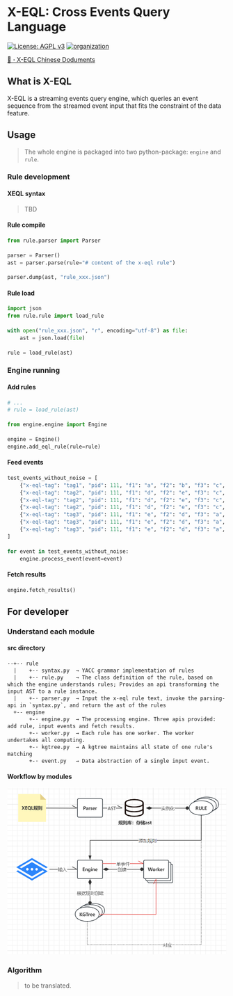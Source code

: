 # X-EQL: Cross Events Query Language
[![License: AGPL v3](https://img.shields.io/badge/License-AGPL%20v3-blue.svg)](https://www.gnu.org/licenses/agpl-3.0)
[![organization](https://img.shields.io/badge/organization-AmberSecurity-yellow.svg)](https://github.com/Amber-Security)

[📖 **·** X-EQL Chinese Doduments](./README.zh-cn.md)

## What is X-EQL

X-EQL is a streaming events query engine, which queries an event sequence from the streamed event input that fits the constraint of the data feature.

## Usage

> The whole engine is packaged into two python-package: `engine` and `rule`.

### Rule development

#### XEQL syntax

> TBD

#### Rule compile

```Python
from rule.parser import Parser

parser = Parser()
ast = parser.parse(rule="# content of the x-eql rule")

parser.dump(ast, "rule_xxx.json")
```

#### Rule load

```Python
import json
from rule.rule import load_rule

with open("rule_xxx.json", "r", encoding="utf-8") as file:
    ast = json.load(file)

rule = load_rule(ast)
```

### Engine running

#### Add rules

```Python
# ...
# rule = load_rule(ast)

from engine.engine import Engine

engine = Engine()
engine.add_eql_rule(rule=rule)
```

#### Feed events

```Python
test_events_without_noise = [
    {"x-eql-tag": "tag1", "pid": 111, "f1": "a", "f2": "b", "f3": "c", "f4": "d", "f5": "e", "time": 1},
    {"x-eql-tag": "tag2", "pid": 111, "f1": "d", "f2": "e", "f3": "c", "f4": " ", "f5": "x", "time": 10},
    {"x-eql-tag": "tag2", "pid": 111, "f1": "d", "f2": "e", "f3": "c", "f4": " ", "f5": "y", "time": 11},
    {"x-eql-tag": "tag2", "pid": 111, "f1": "d", "f2": "e", "f3": "c", "f4": " ", "f5": "x", "time": 12},
    {"x-eql-tag": "tag3", "pid": 111, "f1": "e", "f2": "d", "f3": "a", "f4": "b", "f5": "y", "time": 20},
    {"x-eql-tag": "tag3", "pid": 111, "f1": "e", "f2": "d", "f3": "a", "f4": "b", "f5": "x", "time": 21},
    {"x-eql-tag": "tag3", "pid": 111, "f1": "e", "f2": "d", "f3": "a", "f4": "b", "f5": "y", "time": 22},
]

for event in test_events_without_noise:
    engine.process_event(event=event)
```

#### Fetch results

```Python
engine.fetch_results()
```

## For developer

### Understand each module

#### src directory

```
·-+-· rule
  |    +-· syntax.py  → YACC grammar implementation of rules
  |    +-· rule.py    → The class definition of the rule, based on which the engine understands rules; Provides an api transforming the input AST to a rule instance.
  |    +-· parser.py  → Input the x-eql rule text, invoke the parsing-api in `syntax.py`, and return the ast of the rules
  +-- engine
       +-· engine.py  → The processing engine. Three apis provided: add rule, input events and fetch results.
       +-· worker.py  → Each rule has one worker. The worker undertakes all computing.
       +-· kgtree.py  → A kgtree maintains all state of one rule's matching
       +-· event.py   → Data abstraction of a single input event.
```

#### Workflow by modules

![workflow](./doc/workflow.png)

### Algorithm

> to be translated.

